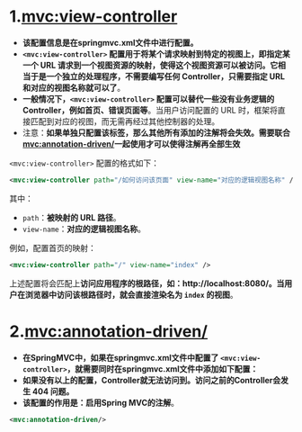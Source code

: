 # 1.<mvc:view-controller>
* **该配置信息是在springmvc.xml文件中进行配置。**
* **`<mvc:view-controller>` 配置用于将某个请求映射到特定的视图上，即指定某一个 URL 请求到一个视图资源的映射，使得这个视图资源可以被访问。它相当于是一个独立的处理程序，不需要编写任何 Controller，只需要指定 URL 和对应的视图名称就可以了**。
 * **一般情况下，`<mvc:view-controller>` 配置可以替代一些没有业务逻辑的 Controller，例如首页、错误页面等**。当用户访问配置的 URL 时，框架将直接匹配到对应的视图，而无需再经过其他控制器的处理。
 * 注意：**如果单独只配置该标签，那么其他所有添加的注解将会失效。需要联合<mvc:annotation-driven/>一起使用才可以使得注解再全部生效**
 
`<mvc:view-controller>` 配置的格式如下： 
```xml
<mvc:view-controller path="/如何访问该页面" view-name="对应的逻辑视图名称" />
```

其中：
- `path`：**被映射的 URL 路径**。
- `view-name`：**对应的逻辑视图名称**。


例如，配置首页的映射：
```xml
<mvc:view-controller path="/" view-name="index" />
```
上述配置将会匹配上**访问应用程序的根路径，如：http://localhost:8080/。当用户在浏览器中访问该根路径时，就会直接渲染名为 `index` 的视图**。




# 2.<mvc:annotation-driven/>
* **在SpringMVC中，如果在springmvc.xml文件中配置了 `<mvc:view-controller>`，就需要同时在springmvc.xml文件中添加如下配置：**
* **如果没有以上的配置，Controller就无法访问到。访问之前的Controller会发生 404 问题。**
* **该配置的作用是：启用Spring MVC的注解**。
```xml
<mvc:annotation-driven/>
```




